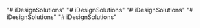 "# iDesignSolutions" 
"# iDesignSolutions" 
"# iDesignSolutions" 
"# iDesignSolutions" 
"# iDesignSolutions" 

